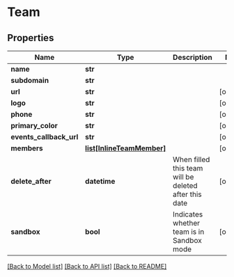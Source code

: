 # Team

## Properties
Name | Type | Description | Notes
------------ | ------------- | ------------- | -------------
**name** | **str** |  | 
**subdomain** | **str** |  | 
**url** | **str** |  | [optional] 
**logo** | **str** |  | [optional] 
**phone** | **str** |  | [optional] 
**primary_color** | **str** |  | [optional] 
**events_callback_url** | **str** |  | [optional] 
**members** | [**list[InlineTeamMember]**](InlineTeamMember.md) |  | [optional] 
**delete_after** | **datetime** | When filled this team will be deleted after this date | [optional] 
**sandbox** | **bool** | Indicates whether team is in Sandbox mode | [optional] 

[[Back to Model list]](../README.md#documentation-for-models) [[Back to API list]](../README.md#documentation-for-api-endpoints) [[Back to README]](../README.md)


